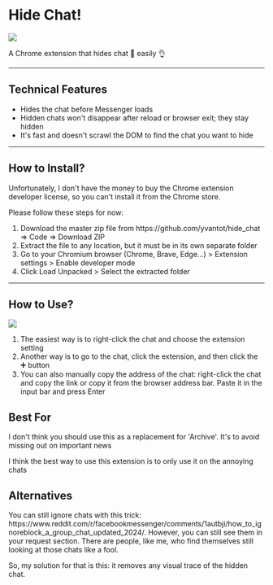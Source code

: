 <h1>Hide Chat!</h1>
<img src="https://github.com/user-attachments/assets/bbe5e235-6971-4b6d-8de7-2b11befcb7e8"/>
<p>A Chrome extension that hides chat 📩 easily 👌</p>
<hr />
<h2>Technical Features</h2>
<ul>
  <li>Hides the chat before Messenger loads</li>
  <li>Hidden chats won't disappear after reload or browser exit; they stay hidden</li>
  <li>It's fast and doesn't scrawl the DOM to find the chat you want to hide</li>
</ul>
<hr />
<h2>How to Install?</h2>
<p>Unfortunately, I don't have the money to buy the Chrome extension developer license, so you can't install it from the Chrome store.</p>
<p>Please follow these steps for now:</p>
<ol>
  <li>Download the master zip file from https://github.com/yvantot/hide_chat => Code => Download ZIP</li>
  <li>Extract the file to any location, but it must be in its own separate folder</li>
  <li>Go to your Chromium browser (Chrome, Brave, Edge...) > Extension settings > Enable developer mode</li>
  <li>Click Load Unpacked > Select the extracted folder</li>
</ol>
<hr />
<h2>How to Use?</h2>
<img src="https://github.com/user-attachments/assets/a0efb583-5ae6-44dd-b388-591d08a0115d"/>
<ol>
  <li>The easiest way is to right-click the chat and choose the extension setting</li>
  <li>Another way is to go to the chat, click the extension, and then click the ➕ button</li>
  <li>You can also manually copy the address of the chat: right-click the chat and copy the link or copy it from the browser address bar. Paste it in the input bar and press Enter</li>
</ol>
<h2>Best For</h2>
<p>I don't think you should use this as a replacement for 'Archive'. It's to avoid missing out on important news</p>
<p>I think the best way to use this extension is to only use it on the annoying chats</p>
<h2>Alternatives</h2>
<p>You can still ignore chats with this trick: https://www.reddit.com/r/facebookmessenger/comments/1autbji/how_to_ignoreblock_a_group_chat_updated_2024/. However, you can still see them in your request section. There are people, like me, who find themselves still looking at those chats like a fool.</p>
<p>So, my solution for that is this: it removes any visual trace of the hidden chat.</p>
